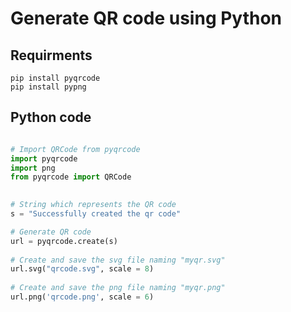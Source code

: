 # Generate QR code using Python

## Requirments
```
pip install pyqrcode
pip install pypng
```

## Python code

```python

# Import QRCode from pyqrcode
import pyqrcode
import png
from pyqrcode import QRCode

  
# String which represents the QR code
s = "Successfully created the qr code"

# Generate QR code
url = pyqrcode.create(s)
  
# Create and save the svg file naming "myqr.svg"
url.svg("qrcode.svg", scale = 8)
  
# Create and save the png file naming "myqr.png"
url.png('qrcode.png', scale = 6)
```
